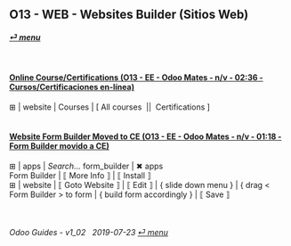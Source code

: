 ## O13 - WEB - Websites Builder (Sitios Web)
#### [_&#x23CE; menu_](/o13/ee/o13-ee-guides_menu.md)  

<br>

#### [Online Course/Certifications (O13 - EE - Odoo Mates - n/v - 02:36 - Cursos/Certificaciones en-línea)](https://youtube.com/embed/Ehoe2QK4Mgg?autoplay=1&start=0&end=0&rel=0)
&#x229E; | website | Courses | \[ All courses &nbsp;||&nbsp; Certifications ]<br><br>

#### [Website Form Builder Moved to CE (O13 - EE - Odoo Mates - n/v - 01:18 - Form Builder movido a CE)](https://youtube.com/embed/o3WGNq4i344?autoplay=1&start=0&end=0&rel=0)
&#x229E; | apps | _Search..._ form_builder | &#x2716; apps  
Form Builder | &#x27E6; More Info &#x27E7; | &#x27E6; Install &#x27E7;  
&#x229E; | website | &#x27E6; Goto Website &#x27E7; | &#x27E6; Edit &#x27E7; | { slide down menu } | { drag < Form Builder \> to form | { build form accordingly } | &#x27E6; Save &#x27E7;

<br>

###### Odoo Guides - v1_02 &nbsp; 2019-07-23  [_&#x23CE; menu_](/o13/ee/o13-ee-guides_menu.md)  
